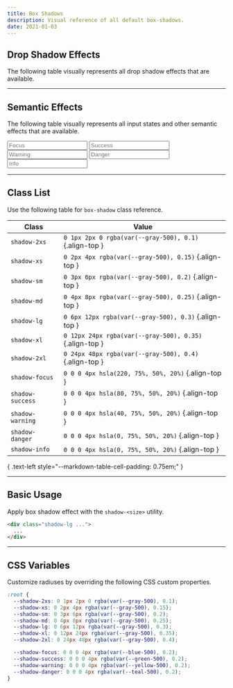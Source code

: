 ```yaml
---
title: Box Shadows
description: Visual reference of all default box-shadows.
date: 2021-01-03
---
```


## Drop Shadow Effects

The following table visually represents all drop shadow effects that are available.

<section class="bg-gray-100 p-20 radius-lg">
  <div class="grid grid-cols-1 gap-20">
    <div class="h-40 shadow-2xs bg-white radius-sm"></div>
    <div class="h-40 shadow-xs bg-white radius-sm"></div>
    <div class="h-40 shadow-sm bg-white radius-sm"></div>
    <div class="h-40 shadow-md bg-white radius-sm"></div>
    <div class="h-40 shadow-lg bg-white radius-sm"></div>
    <div class="h-40 shadow-xl bg-white radius-sm"></div>
    <div class="h-40 shadow-2xl bg-white radius-sm"></div>
  </div>
</section>

---

## Semantic Effects

The following table visually represents all input states and other semantic effects that are available.

<section class="bg-gray-100 p-20 radius-lg">
  <div class="grid grid-cols-1 gap-20">
    <input type="text" class="h-40 shadow-focus bg-white radius-sm" placeholder="Focus">
    <input type="text" class="h-40 shadow-success bg-white radius-sm" placeholder="Success">
    <input type="text" class="h-40 shadow-warning bg-white radius-sm" placeholder="Warning">
    <input type="text" class="h-40 shadow-danger bg-white radius-sm" placeholder="Danger">
    <input type="text" class="h-40 shadow-info bg-white radius-sm" placeholder="Info">
  </div>
</section>

---

## Class List

Use the following table for `box-shadow` class reference.

| Class | Value |
| - | - |
| `shadow-2xs` | `0 1px 2px 0 rgba(var(--gray-500), 0.1)` {.align-top } |
| `shadow-xs` | `0 2px 4px rgba(var(--gray-500), 0.15)` {.align-top } |
| `shadow-sm` | `0 3px 6px rgba(var(--gray-500), 0.2)` {.align-top } |
| `shadow-md` | `0 4px 8px rgba(var(--gray-500), 0.25)` {.align-top } |
| `shadow-lg` | `0 6px 12px rgba(var(--gray-500), 0.3)` {.align-top } |
| `shadow-xl` | `0 12px 24px rgba(var(--gray-500), 0.35)` {.align-top } |
| `shadow-2xl` | `0 24px 48px rgba(var(--gray-500), 0.4)` {.align-top } |
| `shadow-focus` | `0 0 0 4px hsla(220, 75%, 50%, 20%)` {.align-top } |
| `shadow-success` | `0 0 0 4px hsla(80, 75%, 50%, 20%)` {.align-top } |
| `shadow-warning` | `0 0 0 4px hsla(40, 75%, 50%, 20%)` {.align-top } |
| `shadow-danger` | `0 0 0 4px hsla(0, 75%, 50%, 20%)` {.align-top } |
| `shadow-info` | `0 0 0 4px hsla(0, 75%, 50%, 20%)` {.align-top } |

{ .text-left style="--markdown-table-cell-padding: 0.75em;" }

---

## Basic Usage

Apply box shadow effect with the `shadow-<size>` utility.

```html
<div class="shadow-lg ...">
  ...
</div>
```

---

## CSS Variables

Customize radiuses by overriding the following CSS custom properties.

```css
:root {
  --shadow-2xs: 0 1px 2px 0 rgba(var(--gray-500), 0.1);
  --shadow-xs: 0 2px 4px rgba(var(--gray-500), 0.15);
  --shadow-sm: 0 3px 6px rgba(var(--gray-500), 0.2);
  --shadow-md: 0 4px 8px rgba(var(--gray-500), 0.25);
  --shadow-lg: 0 6px 12px rgba(var(--gray-500), 0.3);
  --shadow-xl: 0 12px 24px rgba(var(--gray-500), 0.35);
  --shadow-2xl: 0 24px 48px rgba(var(--gray-500), 0.4);

  --shadow-focus: 0 0 0 4px rgba(var(--blue-500), 0.2);
  --shadow-success: 0 0 0 4px rgba(var(--green-500), 0.2);
  --shadow-warning: 0 0 0 4px rgba(var(--yellow-500), 0.2);
  --shadow-danger: 0 0 0 4px rgba(var(--teal-500), 0.2);
}
```

